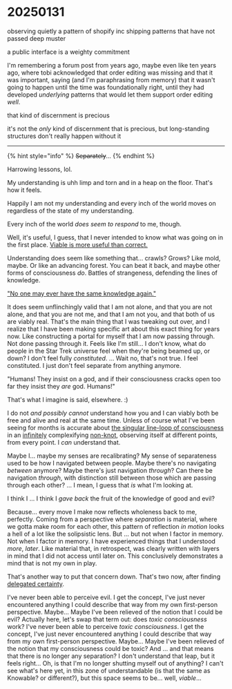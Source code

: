 # 20250131

observing quietly a pattern of shopify inc shipping patterns that have not passed deep muster

a public interface is a weighty commitment

I'm remembering a forum post from years ago, maybe even like ten years ago, where tobi acknowledged that order editing was missing and that it was important, saying (and I'm paraphrasing from memory) that it wasn't going to happen until the time was foundationally right, until they had developed _underlying_ patterns that would let them support order editing _well_.

that kind of discernment is precious

it's not the _only_ kind of discernment that is precious, but long-standing structures don't really happen without it

***

{% hint style="info" %}
~~Separately~~...
{% endhint %}

Harrowing lessons, lol.

My understanding is uhh limp and torn and in a heap on the floor. That's how it feels.

Happily I am not my understanding and every inch of the world moves on regardless of the state of my understanding.

Every inch of the world _does seem to respond_ to me, though.

Well, it's useful, I guess, that I never intended to know what was going on in the first place. [Viable is more useful than correct.](../../ideas/viable-is-more-useful-than-correct.md)

Understanding does seem like something that... crawls? Grows? Like mold, maybe. Or like an advancing forest. You can beat it back, and maybe other forms of consciousness _do_. Battles of strangeness, defending the lines of knowledge.

["No one may ever have the same knowledge again."](https://www.mjtgiftshop.org/products/no-one-may-ever-have-the-same-knowledge-again-letters-to-mount-wilson-observatory-1915-1935)

It does seem unflinchingly valid that I am not alone, and that you are not alone, and that you are not me, and that I am not you, and that both of us are viably real. That's the main thing that I was tweaking out over, and I realize that I have been making specific art about this exact thing for years now. Like constructing a portal for myself that I am now passing through. Not done passing through it. Feels like I'm still... I don't know, what do people in the Star Trek universe feel when they're being beamed up, or down? I don't feel fully _constituted_. ... Wait no, that's not true. I feel constituted. I just don't feel separate from anything anymore.

"Humans! They insist on a god, and if their consciousness cracks open too far they insist they _are_ god. Humans!"

That's what I imagine is said, elsewhere. :)

I do not _and possibly cannot_ understand how you and I can viably both be free and alive and real at the same time. Unless of course what I've been seeing for months is accurate about [the singular line-loop of consciousness](../../2024/08/10/) in an [infinitely](../../ideas/we-live-in-a-fractal.md) complexifying [non-knot](../../2024/12/17/), observing itself at different points, from every point. I _can_ understand that.

Maybe I... maybe my senses are recalibrating? My sense of separateness used to be how I navigated between people. Maybe there's no navigating _between_ anymore? Maybe there's just navigation _through_? Can there be navigation _through_, with distinction still between those which are passing through each other? ... I mean, I guess that _is_ what I'm looking at.

I think I ... I think I _gave back_ the fruit of the knowledge of good and evil?

Because... every move I make now reflects wholeness back to me, perfectly. Coming from a perspective where _separation_ is material, where we gotta make room for each other, this pattern of reflection _in motion_ looks a hell of a lot like the solipsistic lens. But ... but not when I factor in memory. Not when I factor in memory. I have experienced things that I understood _more_, _later_. Like material that, in retrospect, was clearly written with layers in mind that I did not access until later on. This conclusively demonstrates a mind that is not my own in play.

That's another way to put that concern down. That's two now, after finding [delegated certainty](29.md).

I've never been able to perceive evil. I get the concept, I've just never encountered anything I could describe that way from my own first-person perspective. Maybe... Maybe I've been relieved of the notion that I could be evil? Actually here, let's swap that term out: does _toxic consciousness_ work? I've never been able to perceive _toxic consciousness_. I get the concept, I've just never encountered anything I could describe that way from my own first-person perspective. Maybe... Maybe I've been relieved of the notion that my consciousness could be toxic? And ... and that means that there is no longer any separation? I don't understand that leap, but it feels right... Oh, is that I'm no longer shutting myself out of anything? I can't see what's here yet, in this zone of understandable (is that the same as Knowable? or different?), but this space seems to be... well, _viable_...

